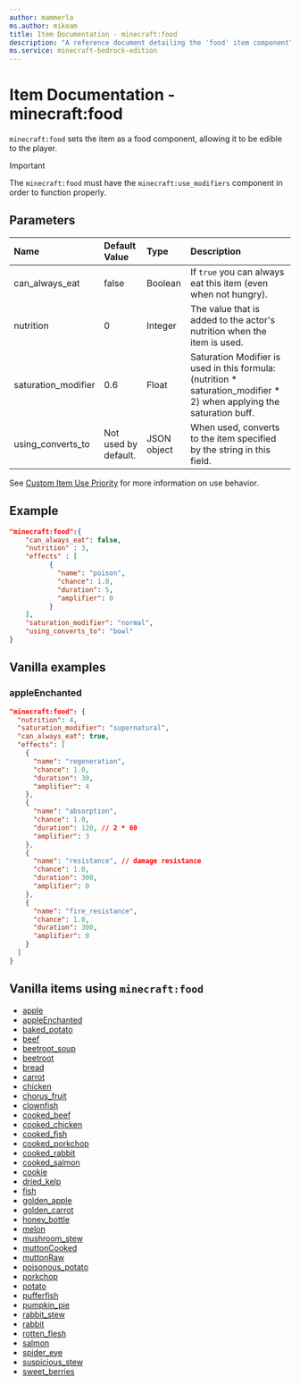 ```yaml
---
author: mammerla
ms.author: mikeam
title: Item Documentation - minecraft:food
description: "A reference document detailing the 'food' item component"
ms.service: minecraft-bedrock-edition
---
```


# Item Documentation - minecraft:food

`minecraft:food` sets the item as a food component, allowing it to be edible to the player.

>[!IMPORTANT]
> The `minecraft:food` must have the `minecraft:use_modifiers` component in order to function properly.

## Parameters

|Name |Default Value  |Type  |Description  |
|:----------|:----------|:----------|:----------|
|can_always_eat |false |Boolean | If `true` you can always eat this item (even when not hungry). |
|nutrition |0 |Integer |The value that is added to the actor's nutrition when the item is used. |
|saturation_modifier|0.6 | Float| Saturation Modifier is used in this formula: (nutrition * saturation_modifier * 2) when applying the saturation buff.|
|using_converts_to| Not used by default. | JSON object| When used, converts to the item specified by the string in this field. |

See [Custom Item Use Priority](../ItemUsePriority.md) for more information on use behavior.

## Example

```json
"minecraft:food":{
    "can_always_eat": false,
    "nutrition" : 3,
    "effects" : [
          {
            "name": "poison",
            "chance": 1.0,
            "duration": 5,
            "amplifier": 0
          }
    ],
    "saturation_modifier": "normal",
    "using_converts_to": "bowl"
}
```

## Vanilla examples

### appleEnchanted

```json
"minecraft:food": {
  "nutrition": 4,
  "saturation_modifier": "supernatural",
  "can_always_eat": true,
  "effects": [
    {
      "name": "regeneration",
      "chance": 1.0,
      "duration": 30,
      "amplifier": 4
    },
    {
      "name": "absorption",
      "chance": 1.0,
      "duration": 120, // 2 * 60
      "amplifier": 3
    },
    {
      "name": "resistance", // damage resistance
      "chance": 1.0,
      "duration": 300,
      "amplifier": 0
    },
    {
      "name": "fire_resistance",
      "chance": 1.0,
      "duration": 300,
      "amplifier": 0
    }
  ]
}
```

## Vanilla items using `minecraft:food`

- [apple](../../../../Source/VanillaBehaviorPack_Snippets/items/apple.md)
- [appleEnchanted](../../../../Source/VanillaBehaviorPack_Snippets/items/appleEnchanted.md)
- [baked_potato](../../../../Source/VanillaBehaviorPack_Snippets/items/baked_potato.md)
- [beef](../../../../Source/VanillaBehaviorPack_Snippets/items/beef.md)
- [beetroot_soup](../../../../Source/VanillaBehaviorPack_Snippets/items/beetroot_soup.md)
- [beetroot](../../../../Source/VanillaBehaviorPack_Snippets/items/beetroot.md)
- [bread](../../../../Source/VanillaBehaviorPack_Snippets/items/bread.md)
- [carrot](../../../../Source/VanillaBehaviorPack_Snippets/items/carrot.md)
- [chicken](../../../../Source/VanillaBehaviorPack_Snippets/items/chicken.md)
- [chorus_fruit](../../../../Source/VanillaBehaviorPack_Snippets/items/chorus_fruit.md)
- [clownfish](../../../../Source/VanillaBehaviorPack_Snippets/items/clownfish.md)
- [cooked_beef](../../../../Source/VanillaBehaviorPack_Snippets/items/cooked_beef.md)
- [cooked_chicken](../../../../Source/VanillaBehaviorPack_Snippets/items/cooked_chicken.md)
- [cooked_fish](../../../../Source/VanillaBehaviorPack_Snippets/items/cooked_fish.md)
- [cooked_porkchop](../../../../Source/VanillaBehaviorPack_Snippets/items/cooked_porkchop.md)
- [cooked_rabbit](../../../../Source/VanillaBehaviorPack_Snippets/items/cooked_rabbit.md)
- [cooked_salmon](../../../../Source/VanillaBehaviorPack_Snippets/items/cooked_salmon.md)
- [cookie](../../../../Source/VanillaBehaviorPack_Snippets/items/cookie.md)
- [dried_kelp](../../../../Source/VanillaBehaviorPack_Snippets/items/dried_kelp.md)
- [fish](../../../../Source/VanillaBehaviorPack_Snippets/items/fish.md)
- [golden_apple](../../../../Source/VanillaBehaviorPack_Snippets/items/golden_apple.md)
- [golden_carrot](../../../../Source/VanillaBehaviorPack_Snippets/items/golden_carrot.md)
- [honey_bottle](../../../../Source/VanillaBehaviorPack_Snippets/items/honey_bottle.md)
- [melon](../../../../Source/VanillaBehaviorPack_Snippets/items/melon.md)
- [mushroom_stew](../../../../Source/VanillaBehaviorPack_Snippets/items/mushroom_stew.md)
- [muttonCooked](../../../../Source/VanillaBehaviorPack_Snippets/items/muttonCooked.md)
- [muttonRaw](../../../../Source/VanillaBehaviorPack_Snippets/items/muttonRaw.md)
- [poisonous_potato](../../../../Source/VanillaBehaviorPack_Snippets/items/poisonous_potato.md)
- [porkchop](../../../../Source/VanillaBehaviorPack_Snippets/items/porkchop.md)
- [potato](../../../../Source/VanillaBehaviorPack_Snippets/items/potato.md)
- [pufferfish](../../../../Source/VanillaBehaviorPack_Snippets/items/pufferfish.md)
- [pumpkin_pie](../../../../Source/VanillaBehaviorPack_Snippets/items/pumpkin_pie.md)
- [rabbit_stew](../../../../Source/VanillaBehaviorPack_Snippets/items/rabbit_stew.md)
- [rabbit](../../../../Source/VanillaBehaviorPack_Snippets/items/rabbit.md)
- [rotten_flesh](../../../../Source/VanillaBehaviorPack_Snippets/items/rotten_flesh.md)
- [salmon](../../../../Source/VanillaBehaviorPack_Snippets/items/salmon.md)
- [spider_eye](../../../../Source/VanillaBehaviorPack_Snippets/items/spider_eye.md)
- [suspicious_stew](../../../../Source/VanillaBehaviorPack_Snippets/items/suspicious_stew.md)
- [sweet_berries](../../../../Source/VanillaBehaviorPack_Snippets/items/sweet_berries.md)
